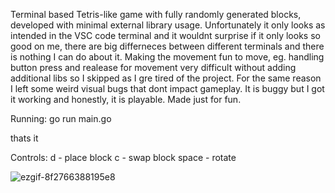 Terminal based Tetris-like game with fully randomly generated blocks, developed with minimal external library usage. Unfortunately it only looks as intended in the VSC code terminal and it wouldnt surprise if it only looks so good on me, there are big differneces between different terminals and there is nothing I can do about it. Making the movement fun to move, eg. handling button press and realease for movement very difficult without adding additional libs so I skipped as I gre tired of the project. For the same reason I left some weird visual bugs that dont impact gameplay. It is buggy but I got it working and honestly, it is playable. Made just for fun.

Running:
go run main.go

thats it  

Controls: 
d - place block
c - swap block
space - rotate

![ezgif-8f2766388195e8](https://github.com/user-attachments/assets/45d77132-b386-49ca-903b-c66ab7890804)
